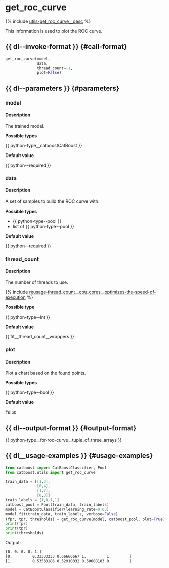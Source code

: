 # get_roc_curve

{% include [utils-get_roc_curve__desc](../_includes/work_src/reusage-python/get_roc_curve__desc.md) %}


This information is used to plot the ROC curve.

## {{ dl--invoke-format }} {#call-format}

```python
get_roc_curve(model,
              data,
              thread_count=-1,
              plot=False)
```

## {{ dl--parameters }} {#parameters}

### model

#### Description

The trained model.

**Possible types**

{{ python-type__catboostCatBoost }}

**Default value**

{{ python--required }}

### data

#### Description

A set of samples to build the ROC curve with.

**Possible types**

- {{ python-type--pool }}
- list of {{ python-type--pool }}

**Default value**

{{ python--required }}


### thread_count

#### Description

The number of threads to use.

{% include [reusage-thread_count__cpu_cores__optimizes-the-speed-of-execution](../_includes/work_src/reusage/thread_count__cpu_cores__optimizes-the-speed-of-execution.md) %}

**Possible type**

{{ python-type--int }}

**Default value**

{{ fit__thread_count__wrappers }}

### plot

#### Description

Plot a chart based on the found points.

**Possible types**

{{ python-type--bool }}

**Default value**

False

## {{ dl--output-format }} {#output-format}

{{ python-type__for-roc-curve__tuple_of_three_arrays }}

## {{ dl__usage-examples }} {#usage-examples}

```python
from catboost import CatBoostClassifier, Pool
from catboost.utils import get_roc_curve

train_data = [[1,3],
              [0,4],
              [1,7],
              [0,3]]
train_labels = [1,0,1,1]
catboost_pool = Pool(train_data, train_labels)
model = CatBoostClassifier(learning_rate=0.03)
model.fit(train_data, train_labels, verbose=False)
(fpr, tpr, thresholds) = get_roc_curve(model, catboost_pool, plot=True)
print(fpr)
print(tpr)
print(thresholds)
```

Output:
```bash
[0. 0. 0. 0. 1.]
[0.         0.33333333 0.66666667 1.         1.        ]
[1.         0.53533186 0.52910032 0.50608183 0.        ]
```

